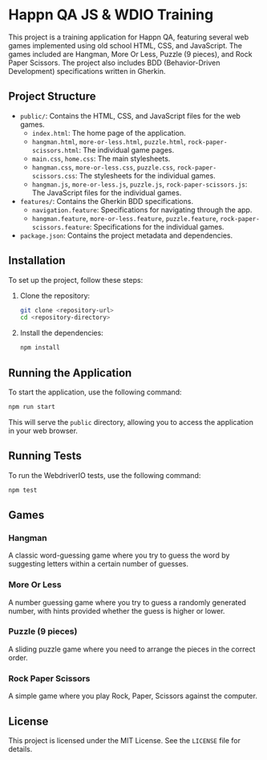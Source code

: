 # Happn QA JS & WDIO Training

This project is a training application for Happn QA, featuring several web games implemented using old school HTML, CSS,
and JavaScript. The games included are Hangman, More Or Less, Puzzle (9 pieces), and Rock Paper Scissors. The project
also includes BDD (Behavior-Driven Development) specifications written in Gherkin.

## Project Structure

- `public/`: Contains the HTML, CSS, and JavaScript files for the web games.
    - `index.html`: The home page of the application.
    - `hangman.html`, `more-or-less.html`, `puzzle.html`, `rock-paper-scissors.html`: The individual game pages.
    - `main.css`, `home.css`: The main stylesheets.
    - `hangman.css`, `more-or-less.css`, `puzzle.css`, `rock-paper-scissors.css`: The stylesheets for the individual
      games.
    - `hangman.js`, `more-or-less.js`, `puzzle.js`, `rock-paper-scissors.js`: The JavaScript files for the individual
      games.
- `features/`: Contains the Gherkin BDD specifications.
    - `navigation.feature`: Specifications for navigating through the app.
    - `hangman.feature`, `more-or-less.feature`, `puzzle.feature`, `rock-paper-scissors.feature`: Specifications for the
      individual games.
- `package.json`: Contains the project metadata and dependencies.

## Installation

To set up the project, follow these steps:

1. Clone the repository:
    ```sh
    git clone <repository-url>
    cd <repository-directory>
    ```

2. Install the dependencies:
    ```sh
    npm install
    ```

## Running the Application

To start the application, use the following command:

```sh
npm run start
```

This will serve the `public` directory, allowing you to access the application in your web browser.

## Running Tests

To run the WebdriverIO tests, use the following command:

```sh
npm test
```

## Games

### Hangman

A classic word-guessing game where you try to guess the word by suggesting letters within a certain number of guesses.

### More Or Less

A number guessing game where you try to guess a randomly generated number, with hints provided whether the guess is
higher or lower.

### Puzzle (9 pieces)

A sliding puzzle game where you need to arrange the pieces in the correct order.

### Rock Paper Scissors

A simple game where you play Rock, Paper, Scissors against the computer.

## License

This project is licensed under the MIT License. See the `LICENSE` file for details.